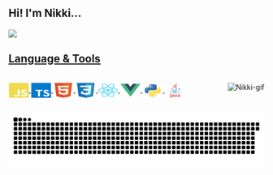 
## Hi! I'm Nikki... 
 <div>
  <a href="https://github.com/kitsunekamisama">
  <img height="180em" align="center" src="https://github-readme-stats.vercel.app/api?username=kitsunekamisama&show_icons=true&theme=nightowl&include_all_commits=true&count_private=true"/>
  
</div>
  <h2>Language & Tools</h2>
<div style="display: inline_block"><br>
  <img align="center" alt="Nikki-Js" height="30" width="40" src="https://raw.githubusercontent.com/devicons/devicon/master/icons/javascript/javascript-plain.svg">
  <img align="center" alt="Nikki-Ts" height="30" width="40" src="https://raw.githubusercontent.com/devicons/devicon/master/icons/typescript/typescript-plain.svg">
  <img align="center" alt="Nikki-HTML" height="30" width="40" src="https://raw.githubusercontent.com/devicons/devicon/master/icons/html5/html5-original.svg">
  <img align="center" alt="Nikki-CSS" height="30" width="40" src="https://raw.githubusercontent.com/devicons/devicon/master/icons/css3/css3-original.svg">
  <img align="center" alt="Nikki-React" height="30" width="40" src="https://raw.githubusercontent.com/devicons/devicon/master/icons/react/react-original.svg">
  <img align="center" alt="Nikki-Vue" height="30" width="40" src="https://raw.githubusercontent.com/devicons/devicon/master/icons/vuejs/vuejs-original.svg">
  <img align="center" alt="Nikki-Python" height="30" width="40" src="https://raw.githubusercontent.com/devicons/devicon/master/icons/python/python-original.svg">
  <img align="center" alt="Nikki-Java" height="30" width="40" src="https://raw.githubusercontent.com/devicons/devicon/master/icons/java/java-original-wordmark.svg">
  <img align="right" alt="Nikki-gif" src="https://c.tenor.com/tQVZsHnTSZgAAAAj/pikachu.gif">
</div>

  ##
 
  ![Snake animation](https://github.com/kitsunekamisama/kitsunekamisama/blob/output/github-contribution-grid-snake.svg)
  
